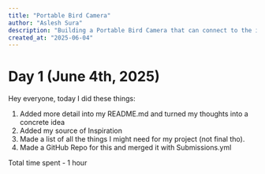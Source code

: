 ```yaml
---
title: "Portable Bird Camera"
author: "Aslesh Sura"
description: "Building a Portable Bird Camera that can connect to the internet using a RaspberryPi, a camera, and some 3D parts made from CAD"
created_at: "2025-06-04"
---
```


# Day 1 (June 4th, 2025)
Hey everyone, today I did these things:
1. Added more detail into my README.md and turned my thoughts into a concrete idea
2. Added my source of Inspiration
3. Made a list of all the things I might need for my project (not final tho).
4. Made a GitHub Repo for this and merged it with Submissions.yml

Total time spent - 1 hour